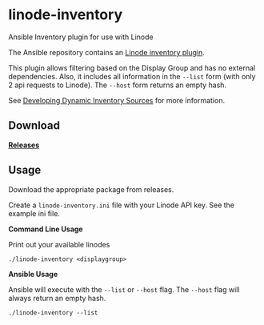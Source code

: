 linode-inventory
================

Ansible Inventory plugin for use with Linode

The Ansible repository contains an [Linode inventory plugin](https://github.com/ansible/ansible/tree/devel/plugins/inventory).

This plugin allows filtering based on the Display Group and has no external dependencies. 
Also, it includes all information in the `--list` form (with only 2 api requests to Linode). 
The `--host` form returns an empty hash.

See [Developing Dynamic Inventory Sources](http://docs.ansible.com/developing_inventory.html) for more information.

## Download

**[Releases](https://github.com/awilliams/linode-inventory/releases)**

## Usage

Download the appropriate package from releases.

Create a `linode-inventory.ini` file with your Linode API key. See the example ini file.

**Command Line Usage**

Print out your available linodes

    ./linode-inventory <displaygroup>

**Ansible Usage**

Ansible will execute with the `--list` or `--host` flag. The `--host` flag will always return an empty hash.

    ./linode-inventory --list
